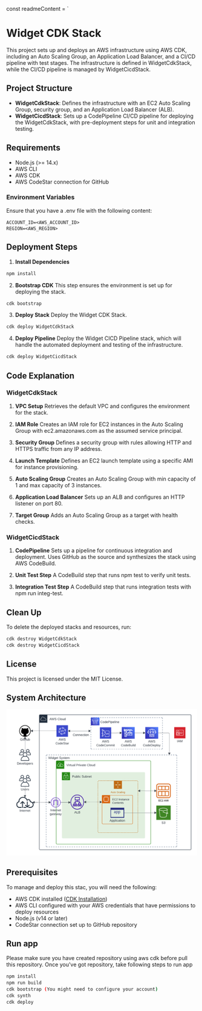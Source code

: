 const readmeContent = `
# Widget CDK Stack

This project sets up and deploys an AWS infrastructure using AWS CDK, including an Auto Scaling Group, an Application Load Balancer, and a CI/CD pipeline with test stages. The infrastructure is defined in WidgetCdkStack, while the CI/CD pipeline is managed by WidgetCicdStack.

## Project Structure

- **WidgetCdkStack**: Defines the infrastructure with an EC2 Auto Scaling Group, security group, and an Application Load Balancer (ALB).
- **WidgetCicdStack**: Sets up a CodePipeline CI/CD pipeline for deploying the WidgetCdkStack, with pre-deployment steps for unit and integration testing.

## Requirements

- Node.js (>= 14.x)
- AWS CLI
- AWS CDK
- AWS CodeStar connection for GitHub

### Environment Variables

Ensure that you have a .env file with the following content:

```
ACCOUNT_ID=<AWS_ACCOUNT_ID>
REGION=<AWS_REGION>
```

## Deployment Steps

1. **Install Dependencies**
```bash
npm install
```

2. **Bootstrap CDK**
This step ensures the environment is set up for deploying the stack.
```bash
cdk bootstrap
```

3. **Deploy Stack**
Deploy the Widget CDK Stack.
```bash
cdk deploy WidgetCdkStack
```

4. **Deploy Pipeline**
Deploy the Widget CICD Pipeline stack, which will handle the automated deployment and testing of the infrastructure.
```bash
cdk deploy WidgetCicdStack
```

## Code Explanation

### WidgetCdkStack

1. **VPC Setup**
Retrieves the default VPC and configures the environment for the stack.

2. **IAM Role**
Creates an IAM role for EC2 instances in the Auto Scaling Group with ec2.amazonaws.com as the assumed service principal.

3. **Security Group**
Defines a security group with rules allowing HTTP and HTTPS traffic from any IP address.

4. **Launch Template**
Defines an EC2 launch template using a specific AMI for instance provisioning.

5. **Auto Scaling Group**
Creates an Auto Scaling Group with min capacity of 1 and max capacity of 3 instances.

6. **Application Load Balancer**
Sets up an ALB and configures an HTTP listener on port 80.

7. **Target Group**
Adds an Auto Scaling Group as a target with health checks.

### WidgetCicdStack

1. **CodePipeline**
Sets up a pipeline for continuous integration and deployment. Uses GitHub as the source and synthesizes the stack using AWS CodeBuild.

2. **Unit Test Step**
A CodeBuild step that runs npm test to verify unit tests.

3. **Integration Test Step**
A CodeBuild step that runs integration tests with npm run integ-test.


## Clean Up

To delete the deployed stacks and resources, run:
```bash
cdk destroy WidgetCdkStack
cdk destroy WidgetCicdStack
```

## License

This project is licensed under the MIT License.

## System Architecture
![alt text](infrastructure_cicd.png)

## Prerequisites
To manage and deploy this stac, you will need the following:
- AWS CDK installed ([CDK Installation](https://docs.aws.amazon.com/cdk/latest/guide/getting_started.html))
- AWS CLI configured with your AWS credentials that have permissions to deploy resources
- Node.js (v14 or later)
- CodeStar connection set up to GitHub repository


## Run app
Please make sure you have created repository using aws cdk before pull this repository.
Once you've got repository, take following steps to run app

```bash
npm install
npm run build
cdk bootstrap (You might need to configure your account)
cdk synth
cdk deploy
```